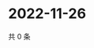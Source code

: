 # 2022-11-26

共 0 条

<!-- BEGIN WEIBO -->
<!-- 最后更新时间 Sat Nov 26 2022 03:00:34 GMT+0800 (China Standard Time) -->

<!-- END WEIBO -->
